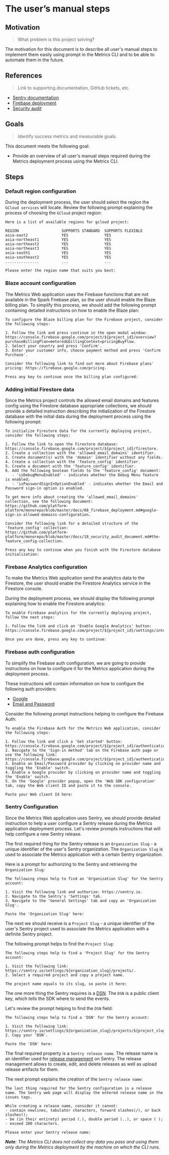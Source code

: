 # The user’s manual steps

## Motivation
> What problem is this project solving?

The motivation for this document is to describe all user's manual steps to implement them easily using prompt in the Metrics CLI and to be able to automate them in the future.

## References
> Link to supporting documentation, GitHub tickets, etc.

- [Sentry documentation](https://docs.sentry.io/)
- [Firebase deployment](https://github.com/platform-platform/monorepo/blob/master/docs/08_firebase_deployment.md)
- [Security audit](https://github.com/platform-platform/monorepo/blob/master/docs/18_security_audit_document.md)

## Goals
> Identify success metrics and measurable goals.

This document meets the following goal:
 - Provide an overview of all user's manual steps required during the Metrics deployment process using the Metrics CLI.

## Steps

### Default region configuration

During the deployment process, the user should select the region the `GCloud services` will locate. Review the following prompt explaining the process of choosing the `GCloud` project region:

```text
Here is a list of available regions for gcloud project:

REGION                   SUPPORTS STANDARD  SUPPORTS FLEXIBLE
asia-east2               YES                YES
asia-northeast1          YES                YES
asia-northeast2          YES                YES
asia-northeast3          YES                YES
asia-south1              YES                YES
asia-southeast2          YES                YES
...............          ...                ...

Please enter the region name that suits you best:
```

### Blaze account configuration

The Metrics Web application uses the Firebase functions that are not available in the Spark Firebase plan, so the user should enable the Blaze billing plan. 
To simplify this process, we should add the following prompt containing detailed instructions on how to enable the Blaze plan: 

```text
To configure the Blaze billing plan for the Firebase project, consider the following steps:

1. Follow the link and press continue in the open modal window: https://console.firebase.google.com/project/${project_id}/overview?purchaseBillingPlan=metered&billingContext=pricingBuyFlow.
2. Select your country and press 'Confirm'.
3. Enter your customer info, choose payment method and press 'Confirm Purchase'.

Consider the following link to find out more about Firebase plans' pricing: https://firebase.google.com/pricing.

Press any key to continue once the billing plan configured:
```

### Adding initial Firestore data

Since the Metrics project controls the allowed email domains and features config using the Firestore database appropriate collections, 
we should provide a detailed instruction describing the initialization of the Firestore database with the initial data during the deployment process using the following prompt:

```text
To initialize Firestore data for the currently deploying project, consider the following steps:

1. Follow the link to open the Firestore database: https://console.firebase.google.com/project/${project_id}/firestore.
2. Create a collection with the 'allowed_email_domains' identifier.
3. Create document(s) with the 'domain' identifier without any fields.
4. Create a collection with the 'feature_config' identifier.
5. Create a document with the 'feature_config' identifier.
6. Add the following boolean fields to the 'feature_config' document:
   - 'isDebugMenuEnabled' - indicates whether the Debug Menu feature is enabled;
   - 'isPasswordSignInOptionEnabled' - indicates whether the Email and Password sign-in option is enabled.

To get more info about creating the 'allowed_email_domains' collection, see the following document: 
https://github.com/platform-platform/monorepo/blob/master/docs/08_firebase_deployment.md#google-sign-in-allowed-domains-configuration.

Consider the following link for a detailed structure of the 'feature_config' collection:
https://github.com/platform-platform/monorepo/blob/master/docs/18_security_audit_document.md#the-feature_config-collection.

Press any key to continue when you finish with the Firestore database initialization:
```

### Firebase Analytics configuration

To make the Metrics Web application send the analytics data to the Firestore, the user should enable the Firestore Analytics service in the Firestore console. 

During the deployment process, we should display the following prompt explaining how to enable the Firestore analytics:

```text
To enable Firebase analytics for the currently deploying project, follow the next steps:

1. Follow the link and click an 'Enable Google Analytics' button: https://console.firebase.google.com/project/${project_id}/settings/integrations/analytics.

Once you are done, press any key to continue:
```

### Firebase auth configuration

To simplify the Firebase auth configuration, we are going to provide instructions on how to configure it for the Metrics application during the deployment process. 

These instructions will contain information on how to configure the following auth providers: 
- [Google](https://github.com/platform-platform/monorepo/blob/master/docs/08_firebase_deployment.md#firebase-google-sign-in-configuration)
- [Email and Password](https://github.com/platform-platform/monorepo/blob/master/docs/08_firebase_deployment.md#firebase-email-and-password-sign-in-configuration)

Consider the following prompt instructions helping to configure the Firebase Auth:

```text
To enable the Firebase Auth for the Metrics Web application, consider the following steps:

1. Follow the link and click a 'Get started' button: https://console.firebase.google.com/project/${project_id}/authentication.
2. Navigate to the 'Sign-in method' tab on the Firebase auth page or use the following link: https://console.firebase.google.com/project/${project_id}/authentication/providers.
3. Enable an Email/Password provider by clicking on provider name and toggling the 'Enable' switch.
4. Enable a Google provider by clicking on provider name and toggling the 'Enable' switch.
5. On the 'Google' provider popup, open the 'Web SDK configuration' tab, copy the Web client ID and paste it to the console.

Paste your Web client Id here:
```

### Sentry Configuration

Since the Metrics Web application uses Sentry, we should provide detailed instruction to help a user configure a Sentry release during the Metrics application deployment process.
Let's review prompts instructions that will help configure a new Sentry release.

The first required thing for the Sentry release is an `Organization Slug` - a unique identifier of the user's Sentry organization. The `Organization Slug` is used to associate the Metrics application with a certain Sentry organization.

Here is a prompt for authorizing to the Sentry and retrieving the `Organization Slug`:
```text
The following steps help to find an 'Organization Slug' for the Sentry account:

1. Visit the following link and authorize: https://sentry.io.
2. Navigate to the Sentry's 'Settings' tab.
3. Navigate to the 'General Settings' tab and copy an 'Organization Slug'.

Paste the 'Organization Slug' here:
```

The next we should receive is a `Project Slug` - a unique identifier of the user's Sentry project used to associate the Metrics application with a definite Sentry project.

The following prompt helps to find the `Project Slug`:
```text
The following steps help to find a 'Project Slug' for the Sentry account:

1. Visit the following link: https://sentry.io/settings/${organization_slug}/projects/.
2. Select a required project and copy a project name.

The project name equals to its slug, so paste it here:
```

The one more thing the Sentry requires is a [DSN](https://docs.sentry.io/product/sentry-basics/dsn-explainer/). The `DSN` is a public client key, which tells the SDK where to send the events.

Let's review the prompt helping to find the `DSN` field:
```text
The following steps help to find a 'DSN' for the Sentry account:

1. Visit the following link: https://sentry.io/settings/${organization_slug}/projects/${project_slug}/keys/.
2. Copy your 'DSN'.

Paste the 'DSN' here:
```
The final required property is a `Sentry release name`. The release name is an identifier used for [release management](https://docs.sentry.io/product/cli/releases/) on Sentry. The release management allows to create, edit, and delete releases as well as upload release artifacts for them. 

The next prompt explains the creation of the `Sentry release name`:
```text
The last thing required for the Sentry configuration is a release name. The Sentry web page will display the entered release name in the issues tags.

While creating a release name, consider it cannot:  
- contain newlines, tabulator characters, forward slashes(/), or back slashes();
- be (in their entirety) period (.), double period (..), or space ( );
- exceed 200 characters.

Please enter your Sentry release name:
```

_**Note**: The Metrics CLI does not collect any data you pass and using them only during the Metrics deployment by the machine on which the CLI runs._

